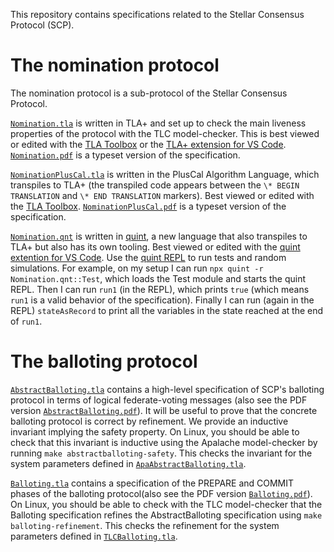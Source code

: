 This repository contains specifications related to the Stellar Consensus Protocol (SCP).

# The nomination protocol

The nomination protocol is a sub-protocol of the Stellar Consensus Protocol.

[`Nomination.tla`](Nomination.tla) is written in TLA+ and set up to check the main liveness properties of the protocol with the TLC model-checker.
This is best viewed or edited with the [TLA Toolbox](https://github.com/tlaplus/tlaplus/releases/tag/v1.7.1#latest-tla-files) or the [TLA+ extension for VS Code](https://marketplace.visualstudio.com/items?itemName=alygin.vscode-tlaplus).
[`Nomination.pdf`](Nomination.pdf) is a typeset version of the specification.

[`NominationPlusCal.tla`](NominationPlusCal.tla) is written in the PlusCal Algorithm Language, which transpiles to TLA+ (the transpiled code appears between the `\* BEGIN TRANSLATION` and `\* END TRANSLATION` markers).
Best viewed or edited with the [TLA Toolbox](https://github.com/tlaplus/tlaplus/releases/tag/v1.7.1#latest-tla-files).
[`NominationPlusCal.pdf`](NominationPlusCal.pdf) is a typeset version of the specification.

[`Nomination.qnt`](Nomination.qnt) is written in [quint](https://github.com/informalsystems/quint), a new language that also transpiles to TLA+ but also has its own tooling.
Best viewed or edited with the [quint extention for VS Code](https://marketplace.visualstudio.com/items?itemName=informal.quint-vscode).
Use the [quint REPL](https://github.com/informalsystems/quint/blob/main/tutorials/repl/repl.md) to run tests and random simulations.
For example, on my setup I can run `npx quint -r Nomination.qnt::Test`, which loads the Test module and starts the quint REPL. Then I can run `run1` (in the REPL), which prints `true` (which means `run1` is a valid behavior of the specification). Finally I can run (again in the REPL) `stateAsRecord` to print all the variables in the state reached at the end of `run1`.

# The balloting protocol

[`AbstractBalloting.tla`](AbstractBalloting.tla) contains a high-level specification of SCP's balloting protocol in terms of logical federate-voting messages (also see the PDF version [`AbstractBalloting.pdf`](AbstractBalloting.pdf)).
It will be useful to prove that the concrete balloting protocol is correct by refinement.
We provide an inductive invariant implying the safety property.
On Linux, you should be able to check that this invariant is inductive using the Apalache model-checker by running `make abstractballoting-safety`.
This checks the invariant for the system parameters defined in [`ApaAbstractBalloting.tla`](ApaAbstractBalloting.tla).


[`Balloting.tla`](Balloting.tla) contains a specification of the PREPARE and COMMIT phases of the balloting protocol(also see the PDF version [`Balloting.pdf`](Balloting.pdf)).
On Linux, you should be able to check with the TLC model-checker that the Balloting specification refines the AbstractBalloting specification using `make balloting-refinement`.
This checks the refinement for the system parameters defined in [`TLCBalloting.tla`](TLCBalloting.tla).

